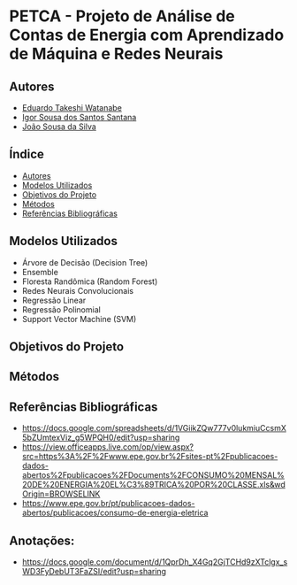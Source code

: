 # PETCA - Projeto de Análise de Contas de Energia com Aprendizado de Máquina e Redes Neurais

## Autores
- [Eduardo Takeshi Watanabe](https://github.com/wtksh)
- [Igor Sousa dos Santos Santana](https://github.com/igorssant)
- [João Sousa da Silva](https://github.com/JoaoVictor55)

## Índice
  - [Autores](#autores)
  - [Modelos Utilizados](#modelos-utilizados)
  - [Objetivos do Projeto](#objetivos-do-projeto)
  - [Métodos](#métodos)
  - [Referências Bibliográficas](#referências-bibliográficas)

## Modelos Utilizados
- Árvore de Decisão (Decision Tree)
- Ensemble
- Floresta Randômica (Random Forest)
- Redes Neurais Convolucionais
- Regressão Linear
- Regressão Polinomial
- Support Vector Machine (SVM)

## Objetivos do Projeto

## Métodos

## Referências Bibliográficas
- https://docs.google.com/spreadsheets/d/1VGiikZQw777v0lukmiuCcsmX5bZUmtexViz_g5WPQH0/edit?usp=sharing
- https://view.officeapps.live.com/op/view.aspx?src=https%3A%2F%2Fwww.epe.gov.br%2Fsites-pt%2Fpublicacoes-dados-abertos%2Fpublicacoes%2FDocuments%2FCONSUMO%20MENSAL%20DE%20ENERGIA%20EL%C3%89TRICA%20POR%20CLASSE.xls&wdOrigin=BROWSELINK
- https://www.epe.gov.br/pt/publicacoes-dados-abertos/publicacoes/consumo-de-energia-eletrica

## Anotações:
- https://docs.google.com/document/d/1QprDh_X4Gq2GjTCHd9zXTclgx_sWD3FyDebUT3FaZSI/edit?usp=sharing
